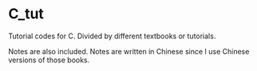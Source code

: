 # C_tut
Tutorial codes for C. Divided by different textbooks or tutorials. 

Notes are also included. Notes are written in Chinese since I use Chinese versions of those books. 
